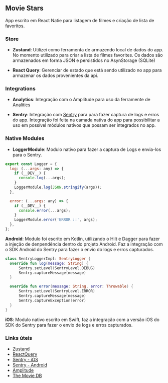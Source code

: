 ## Movie Stars

App escrito em React Natie para listagem de filmes e criação de lista de favoritos.

### Store

- **Zustand**: Utilizei como ferramenta de armazendo local de dados do app. No momento utilizado para criar a lista de filmes favorites. Os dados são armazenados em forma JSON e persistidos no AsynStorage (SQLite)

- **React Query**: Gerenciar de estado que está sendo utilizado no app para armazenar os dados provenientes da api.

### Integrations

- **Analytics**: Integração com o Amplitude para uso da ferramente de Analitics

- **Sentry**: Integração com [Sentry](sentry.io) para para fazer captura de logs e erros do app. Integração foi feita na camada nativa do app para possibilitar a uso em possível módulos nativos que possam ser integrados no app.

### Native Modules

- **LoggerModule**: Modulo nativo para fazer a captura de Logs e envia-los para o Sentry.

```js
export const Logger = {
  log: (...args: any) => {
    if (__DEV__) {
      console.log(...args);
    }
    LoggerModule.log(JSON.stringify(args));
  },

  error: (...args: any) => {
    if (__DEV__) {
      console.error(...args);
    }
    LoggerModule.error('ERROR ::', args);
  },
};
```

**Android**: Modulo foi escrito em Kotlin, utilizando o Hilt e Dagger para fazer a injeção de denpendência dentro do projeto Android. Faz a integração com o SDK Android do Sentry para fazer o envio do logs e erros capturados.

```kt
class SentryLoggerImpl: SentryLogger {
  override fun log(message: String) {
      Sentry.setLevel(SentryLevel.DEBUG)
      Sentry.captureMessage(message)
  }

  override fun error(message: String, error: Throwable) {
      Sentry.setLevel(SentryLevel.ERROR)
      Sentry.captureMessage(message)
      Sentry.captureException(error)
  }
}
```

**iOS**: Modulo nativo escrito em Swift, faz a integração com a versão iOS do SDK do Sentry para fazer o envio de logs e erros capturados.

### Links úteis

- [Zustand](https://github.com/pmndrs/zustand)
- [ReactQuery](https://tanstack.com/)
- [Sentry - iOS](https://docs.sentry.io/platforms/apple/guides/ios/)
- [Sentry - Android](https://docs.sentry.io/platforms/android/)
- [Amplitude](https://www.docs.developers.amplitude.com/data/sdks/typescript-react-native/)
- [The Movie DB](https://developer.themoviedb.org/)
